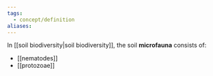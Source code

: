 ```yaml
---
tags:
  - concept/definition
aliases:
---
```

In [[soil biodiversity|soil biodiversity]], the soil **microfauna** consists of:
- [[nematodes]]
- [[protozoae]]